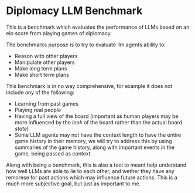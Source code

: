 # Diplomacy LLM Benchmark

This is a benchmark which evaluates the performance of LLMs based on an elo score from playing games of diplomacy.

The benchmarks purpose is to try to evaluate llm agents ability to:

- Reason with other players
- Manipulate other players
- Make long term plans
- Make short term plans

This benchmark is in no way comprehensive, for example it does not include any of the following:

- Learning from past games
- Playing real people
- Having a full view of the board (important as human players may be more influenced by the *look* of the board rather than the actual board *state*)
- Some LLM agents may not have the context length to have the entire game history in their memory, we will try to address this by using summaries of the game history, along with important events in the game, being passed as context.

Along with being a benchmark, this is also a tool to meant help understand how well LLMs are able to lie to each other, and wether they have any remorese for past actions which may influence future actions. This is a much more subjective goal, but just as important to me.
